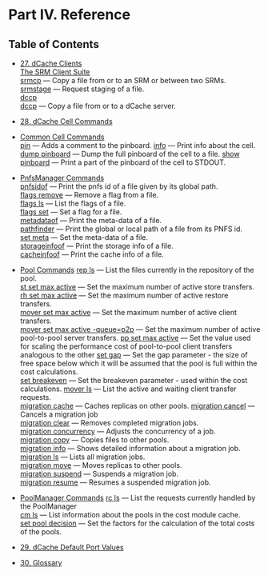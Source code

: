 Part IV. Reference
==================

Table of Contents
------------------

+ [27. dCache Clients](rf-clients-srm.md)   
[The SRM Client Suite](rf-clients-srm.md#the-srm-client-suite)  
[srmcp](rf-clients-srm.md#srmcp) — Copy a file from or to an SRM or between two SRMs.  
[srmstage](rf-clients-srm.md#srmstage) — Request staging of a file.  
[dccp](rf-clients-srm.md#dccp)  
[dccp](rf-clients-srm.md#dccp) — Copy a file from or to a dCache server.  

+ [28. dCache Cell Commands]()   
+ [Common Cell Commands]()  
[pin]() — Adds a comment to the pinboard.
[info]() — Print info about the cell.
[dump pinboard]() — Dump the full pinboard of the cell to a file.
[show pinboard]() — Print a part of the pinboard of the cell to STDOUT. 

+ [PnfsManager Commands](rf-cc-pnfsm.md)     
[pnfsidof](rf-cc-pnfsm.md)  — Print the pnfs id of a file given by its global path.   
[flags remove](rf-cc-pnfsm.md)  — Remove a flag from a file.   
[flags ls](rf-cc-pnfsm.md)  — List the flags of a file.   
[flags set](rf-cc-pnfsm.md) — Set a flag for a file.   
[metadataof](rf-cc-pnfsm.md)  — Print the meta-data of a file.   
[pathfinder](rf-cc-pnfsm.md)  — Print the global or local path of a file from its PNFS id.    
[set meta](rf-cc-pnfsm.md)  — Set the meta-data of a file.  
[storageinfoof](rf-cc-pnfsm.md)  — Print the storage info of a file.     
[cacheinfoof](rf-cc-pnfsm.md)  — Print the cache info of a file.    

+ [Pool Commands](rf-cc-pool.md)
[rep ls](rf-cc-pool.md#rep-ls) — List the files currently in the repository of the pool.  
[st set max active](rf-cc-pool.md#st-set-max-active) — Set the maximum number of active store transfers. 
[rh set max active](rf-cc-pool.md#rh-set-max-active) — Set the maximum number of active restore transfers.  
[mover set max active](rf-cc-pool.md#mover-set-max-active) — Set the maximum number of active client transfers.   
[mover set max active -queue=p2p](rf-cc-pool.md#mover-set-max-active-queuep2p) — Set the maximum number of active pool-to-pool server transfers.
[pp set max active](rf-cc-pool.md#pp-set-max-active) — Set the value used for scaling the performance cost of pool-to-pool client transfers analogous to the other
[set gap](rf-cc-pool.md#set-gap)    — Set the gap parameter - the size of free space below which it will be assumed that the pool is full within the cost calculations.   
[set breakeven](rf-cc-pool.md#set-breakeven)   — Set the breakeven parameter - used within the cost calculations.
[mover ls](rf-cc-pool.md#mover-ls)    — List the active and waiting client transfer requests.  
[migration cache](rf-cc-pool.md#migration-cache)    — Caches replicas on other pools.
[migration cancel](rf-cc-pool.md#migration-cancel)    — Cancels a migration job   
[migration clear](rf-cc-pool.md#migration-clear)    — Removes completed migration jobs.  
[migration concurrency](rf-cc-pool.md#migration-concurrency)   — Adjusts the concurrency of a job.   
[migration copy](rf-cc-pool.md#migration-copy)    — Copies files to other pools.  
[migration info](rf-cc-pool.md#migration-info)   — Shows detailed information about a migration job.  
[migration ls](rf-cc-pool.md#migration-ls)   — Lists all migration jobs.     
[migration move](rf-cc-pool.md#migration-move)   — Moves replicas to other pools.   
[migration suspend](rf-cc-pool.md#migration-suspend)   — Suspends a migration job.  
[migration resume](rf-cc-pool.md#migration-resume)   — Resumes a suspended migration job.  

+ [PoolManager Commands](rf-cc-pm.md)
[rc ls](rf-cc-pm.md#rc-ls) — List the requests currently handled by the PoolManager  
[cm ls](rf-cc-pm.md#cm-ls) — List information about the pools in the cost module cache.   
[set pool decision](rf-cc-pm.md#set-pool-decision) — Set the factors for the calculation of the total costs of the pools.   

+ [29. dCache Default Port Values](rf-ports.md)  

+ [30. Glossary](rf-glossary.md)  
